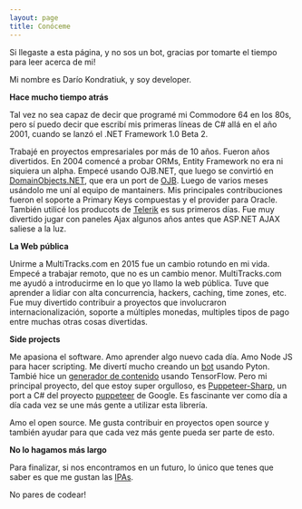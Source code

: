 ```yaml
---
layout: page
title: Conóceme
---
```


Si llegaste a esta página, y no sos un bot, gracias por tomarte el tiempo para leer acerca de mi!

Mi nombre es Darío Kondratiuk, y soy developer.

**Hace mucho tiempo atrás**

Tal vez no sea capaz de decir que programé mi Commodore 64 en los 80s, pero sí puedo decir que escribí mis primeras líneas de C# allá en el año 2001, cuando se lanzó el .NET Framework 1.0 Beta 2. 

Trabajé en proyectos empresariales por más de 10 años. Fueron años divertidos. En 2004 comencé a probar ORMs, Entity Framework no era ni siquiera un alpha. Empecé usando OJB.NET, que luego se convirtió en [DomainObjects.NET](https://sourceforge.net/projects/domainobjects/), que era un port de [OJB](https://db.apache.org/ojb/). Luego de varios meses usándolo me uní al equipo de mantainers. Mis principales contribuciones fueron el soporte a Primary Keys compuestas y el provider para Oracle. También utilicé los producots de [Telerik](https://www.telerik.com/) es sus primeros días. Fue muy divertido jugar con paneles Ajax algunos años antes que ASP.NET AJAX saliese a la luz.

**La Web pública**

Unirme a MultiTracks.com en 2015 fue un cambio rotundo en mi vida. Empecé a trabajar remoto, que no es un cambio menor. MultiTracks.com me ayudó a introducirme en lo que yo llamo la web pública. Tuve que aprender a lidiar con alta concurrencia, hackers, caching, time zones, etc. Fue muy divertido contribuir a proyectos que involucraron internacionalización, soporte a múltiples monedas, multiples tipos de pago entre muchas otras cosas divertidas.

**Side projects**

Me apasiona el software. Amo aprender algo nuevo cada día. Amo Node JS para hacer scripting. Me divertí mucho creando un [bot](https://github.com/kblok/TelegramBotFriend) usando Pyton. Tambié hice un [generador de contenido](https://github.com/kblok/RNN-bible-generator) usando TensorFlow. Pero mi principal proyecto, del que estoy super orgulloso, es [Puppeteer-Sharp](https://github.com/kblok/puppeteer-sharp), un port a C# del proyecto [puppeteer](https://github.com/GoogleChrome/puppeteer) de Google. Es fascinante ver como día a día cada vez se une más gente a utilizar esta librería.

Amo el open source. Me gusta contribuir en proyectos open source y también ayudar para que cada vez más gente pueda ser parte de esto.

**No lo hagamos más largo**

Para finalizar, si nos encontramos en un futuro, lo único que tenes que saber es que me gustan las [IPAs](https://en.wikipedia.org/wiki/India_pale_ale).

No pares de codear!
